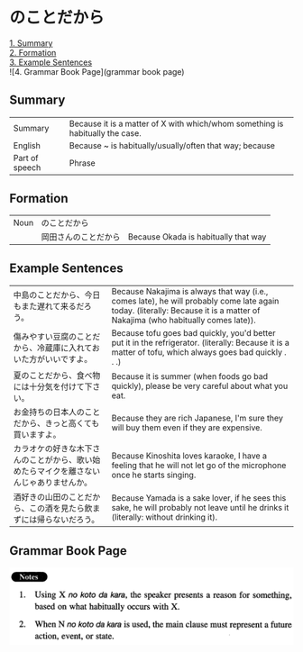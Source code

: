 # のことだから

[1. Summary](#summary)<br>
[2. Formation](#formation)<br>
[3. Example Sentences](#example-sentences)<br>
![4. Grammar Book Page](grammar book page)<br>


## Summary

<table><tr>   <td>Summary</td>   <td>Because it is a matter of X with which/whom something is habitually the case.</td></tr><tr>   <td>English</td>   <td>Because ~ is habitually/usually/often that way; because</td></tr><tr>   <td>Part of speech</td>   <td>Phrase</td></tr></table>

## Formation

<table class="table"><tbody><tr class="tr head"><td class="td"><span class="bold">Noun</span></td><td class="td"><span class="concept">のことだから</span></td><td class="td"></td></tr><tr class="tr"><td class="td"></td><td class="td"><span>岡田さん</span><span class="concept">のことだから</span></td><td class="td"><span>Because Okada is habitually that way</span></td></tr></tbody></table>

## Example Sentences

<table><tr>   <td>中島のことだから、今日もまた遅れて来るだろう。</td>   <td>Because Nakajima is always that way (i.e., comes late), he will probably come late again today. (literally: Because it is a matter of Nakajima (who habitually comes late)).</td></tr><tr>   <td>傷みやすい豆腐のことだから、冷蔵庫に入れておいた方がいいですよ。</td>   <td>Because tofu goes bad quickly, you'd better put it in the refrigerator. (literally: Because it is a matter of tofu, which always goes bad quickly . . .)</td></tr><tr>   <td>夏のことだから、食べ物には十分気を付けて下さい。</td>   <td>Because it is summer (when foods go bad quickly), please be very careful about what you eat.</td></tr><tr>   <td>お金持ちの日本人のことだから、きっと高くても買いますよ。</td>   <td>Because they are rich Japanese, I'm sure they will buy them even if they are expensive.</td></tr><tr>   <td>カラオケの好きな木下さんのことがから、歌い始めたらマイクを離さないんじゃありませんか。</td>   <td>Because Kinoshita loves karaoke, I have a feeling that he will not let go of the microphone once he starts singing.</td></tr><tr>   <td>酒好きの山田のことだから、この酒を見たら飲まずには帰らないだろう。</td>   <td>Because Yamada is a sake lover, if he sees this sake, he will probably not leave until he drinks it (literally: without drinking it).</td></tr></table>

## Grammar Book Page

![](../img/Intermediateのことだから.png)

